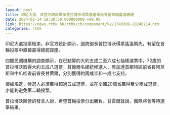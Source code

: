```yaml
---
layout: post
title: 印尼大選　非官方統計顯示普拉博沃得票遙遙領先有望首輪當選總統
date: 2024-02-14 18:28:50.000000000 +08:00
link: https://news.rthk.hk/rthk/ch/component/k2/1740389-20240214.htm
categories: rthk
---
```


印尼大選投票結束，非官方統計顯示，國防部長普拉博沃得票遙遙領先，有望在首輪投票中直接贏得總統寶座。

四間民調機構的調查顯示，在已點算的大約五成二至六成七抽樣選票中，72歲的普拉博沃取得大約五成八選票，其餘兩名總統候選人，雅加達首都特區前省長阿尼斯和中爪哇省前省長甘賈爾，分別獲得約兩成半和一成七支持。

根據規定，候選人必須贏得超過五成選票，並在全國20個省贏得至少兩成選票，才能夠避免第二輪投票。

普拉博沃陣營的發言人說，希望首輪投票分出勝負。甘賈爾就說，團隊將會等待選舉結果。
